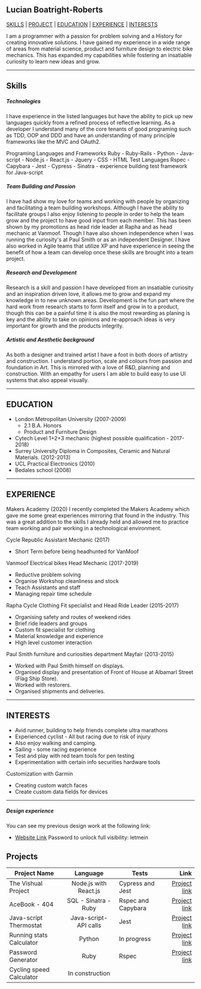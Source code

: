 ## Lucian Boatright-Roberts

[SKILLS](#Skills) | [PROJECT](#Project) | [EDUCATION](#Education) | [EXPERIENCE](#Experience) | [INTERESTS](#Interests)


I am a programmer with a passion for problem solving and a History for creating innovative solutions. I have gained my experience in a wide range of areas from material science, product and furniture design to electric bike mechanics. This has expanded my capabilities while fostering an insatiable curiosity to learn new ideas and grow. 

<!-- I have been programing for over a year with experience in several languages, frameworks and testing listed below. This has been combined with my ability to interact with teams and individuals as shown in my positions in previous jobs. Makers had added to this by giving me experience in coding best practices and experience in Agile and XP adding to my previous team skills.


below should be brought in or deleted
Since Febuary 2019 I have been working with Programing languages, I started with Python and created two programs, a Running and a Cycling
version that mapped interesting states. From December 2019 I have been with Makers and have recently graduated. This had been a great
experience and also taught me a lot about pair programing excited me as there is a lot to feed my curiosity -->

 ***

## Skills
##### Technologies 
I have experience in the listed languages but have the ability to pick up new languages quickly from a refined process of reflective learning. As a developer I understand many of the core tenants of good programing such as TDD, OOP and DDD and have an understanding of many principle frameworks like the MVC and OAuth2. 

Programing Languages and Frameworks
Ruby - Ruby-Rails - Python - Java-script - Node.js - React.js - Jquery - CSS - HTML 
Test Languages 
Rspec - Capybara - Jest - Cypress - Sinatra - experience building test framework for Java-script 


<!-- ##### Planning and Organising
Throughout makers and the past year I have developed many techniques for mapping out growth that has both happened and will happen. This had been through planing out weeks, months and longer. I allow for flexibility as plans do change but I prefer to have a plan than not. This is followed by the daily reflections that review work done and ways to improve efficiency and enjoyment.  -->

##### Team Building and Passion
I have had show my love for teams and working with people by organizing and facilitating a team building workshops. Although I have the ability to facilitate groups I also enjoy listening to people in order to help the team grow and the project to have good input from each member. This has been shown by my promotions as head ride leader at Rapha and as head mechanic at Vanmoof. Though I have also shown independence when I was running the curiosity's at Paul Smith or as an independent Designer. I have also worked in Agile teams that utilize XP and have experience in seeing the benefit of how a team can develop once these skills are brought into a team project.

##### Research and Development
Research is a skill and passion I have developed from an insatiable curiosity and an inspiration driven love, it allows me to grow and expand my knowledge in to new unknown areas. 
Development is the fun part where the hard work from research starts to form itself and grow in to a product, though this can be a painful time it is also the most rewarding as planing is key and the ability to take on opinions and re-approach ideas is very important for growth and the products integrity. 

##### Artistic and Aesthetic background 
As both a designer and trained artist I have a foot in both doors of artistry and construction. I understand portion, scale and colours from passion and foundation in Art. This is mirrored with a love of R&D, planning and construction. With an empathy for users I am able to build easy to use UI systems that also appeal visually.
<!--  From the mixed background and insatiable curiosity I have a great ability to generate ideas and -->

***

## EDUCATION
- London Metropolitan University (2007-2009)
	- 2.1 B.A. Honors
	- Product and Furniture Design
- Cytech Level 1+2+3 mechanic (highest possible qualification - 2017-2018)
- Surrey University Diploma in Composites, Ceramic and Natural Materials. (2012-2013)
- UCL Practical Electronics (2010)
- Bedales school (2008)

<!-- Udemy courses (2019)
- The modern Python 3 Bootcamp
- Complete Python Bootcamp  -->
<!-- 
#### Self-Guided Learning 
- Python - Self taught and Udemy courses
	- Created several programs for sports (running & cycling stats)
	- Beautiful soup experience
	- Used API's including strava and Accu Weather
- Garmin SDK for Custome Watch Faces and Data Fields
	- Monkey-c and HTML
- Some undisclosed securities exploration 
 -->

***

## EXPERIENCE
Makers Academy (2020)
I recently completed the Makers Academy which gave me some great experiences mirroring that found in the industry. This was a great addition to the skills I already held and allowed me to practice team working and pair working in a technological environment. 

Cycle Republic Assistant Mechanic (2017)
- Short Term before being headhunted for VanMoof

Vanmoof Electrical bikes Head Mechanic (2017-2019)
- Reductive problem solving
- Organise Workshop cleanliness and stock
- Teach Assistants and staff 
- Managing repair time schedule  

Rapha Cycle Clothing Fit specialist and Head Ride Leader (2015-2017)
- Organising safety and routes of weekend rides
- Brief ride leaders and groups 
- Custom fit specialist for clothing 
- Material knowledge and experience 
- High level customer interaction

Paul Smith furniture and curiosities department Mayfair (2013-2015)
- Worked with Paul Smith himself on displays.
- Organised display and presentation of Front of House at Albamarl Street (Flag Ship Store).
- Worked with restorers. 
- Organised shipments and deliveries. 

***

## INTERESTS 
- Avid runner, building to help friends complete ultra marathons
- Experienced cyclist - All but racing due to risk of injury
- Also enjoy walking and camping.
- Sailing - some racing experience
- Test and play with red team tools for pen testing
- Experimentation with certain info securities hardware tools

Customization with Garmin
- Creating custom watch faces
- Create custom data fields for devices

***

##### Design experience
You can see my previous design work at the following link:
- [Website Link](https://lucianworld.wordpress.com/) 
Password to unlock full visibility: letmein

## Projects 
| Project Name  | Language  | Tests | Link |
| ------------- |:-------------:| ------ | -----:|
| The Vishual Project | Node.js with React.js| Cypress and Jest | [Project link](https://github.com/lucianboatright/Vishualizer-Front-End) |
| AceBook - 404 | SQL - Sinatra - Ruby | Rspec and Capybara | [Project link](https://github.com/lucianboatright/SpaceBnb) |
| Java-script Thermostat | Java-script- API calls | Jest |    [Project link](https://github.com/lucianboatright/Thermostat_java) |
| Running stats Calculator | Python | In progress | [Project link](https://github.com/lucianboatright/Python_Running_app) |
| Password Generator | Ruby | Rspec | [Project link](https://github.com/lucianboatright/Pasword_generator) |
| Cycling speed Calculator | In construction | 


